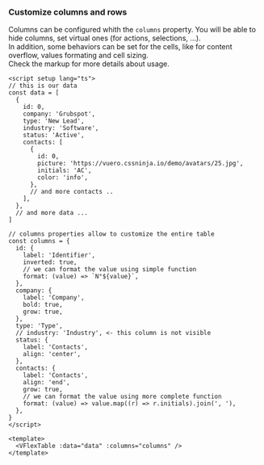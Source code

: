 ### Customize columns and rows

Columns can be configured whith the `columns` property.
You will be able to hide columns, set virtual ones
(for actions, selections, ...).  
In addition, some behaviors can be set for the cells, like for content overflow,
values formating and cell sizing.  
Check the markup for more details about usage.

<!--code-->

```vue
<script setup lang="ts">
// this is our data
const data = [
  {
    id: 0,
    company: 'Grubspot',
    type: 'New Lead',
    industry: 'Software',
    status: 'Active',
    contacts: [
      {
        id: 0,
        picture: 'https://vuero.cssninja.io/demo/avatars/25.jpg',
        initials: 'AC',
        color: 'info',
      },
      // and more contacts ..
    ],
  },
  // and more data ...
]

// columns properties allow to customize the entire table
const columns = {
  id: {
    label: 'Identifier',
    inverted: true,
    // we can format the value using simple function
    format: (value) => `N°${value}`,
  },
  company: {
    label: 'Company',
    bold: true,
    grow: true,
  },
  type: 'Type',
  // industry: 'Industry', <- this column is not visible
  status: {
    label: 'Contacts',
    align: 'center',
  },
  contacts: {
    label: 'Contacts',
    align: 'end',
    grow: true,
    // we can format the value using more complete function
    format: (value) => value.map((r) => r.initials).join(', '),
  },
}
</script>

<template>
  <VFlexTable :data="data" :columns="columns" />
</template>
```

<!--/code-->
